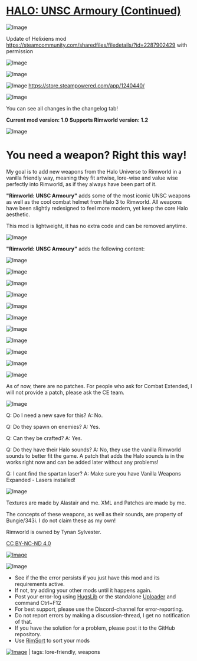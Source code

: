 # [HALO: UNSC Armoury (Continued)](https://steamcommunity.com/sharedfiles/filedetails/?id=3391798246)

![Image](https://i.imgur.com/buuPQel.png)

Update of Helixiens mod https://steamcommunity.com/sharedfiles/filedetails/?id=2287902429
with permission

![Image](https://i.imgur.com/pufA0kM.png)
	
![Image](https://i.imgur.com/Z4GOv8H.png)

![Image](https://i.imgur.com/p7Fv1Z6.gif)
https://store.steampowered.com/app/1240440/

![Image](https://i.imgur.com/MziUiYt.png)

You can see all changes in the changelog tab!

**Current mod version: 1.0**
**Supports Rimworld version: 1.2**

![Image](https://i.imgur.com/zVWu5VE.png)

# You need a weapon? Right this way!


My goal is to add new weapons from the Halo Universe to Rimworld in a vanilla friendly way, meaning they fit artwise, lore-wise and value wise perfectly into Rimworld, as if they always have been part of it.

**"Rimworld: UNSC Armoury"** adds some of the most iconic UNSC weapons as well as the cool combat helmet from Halo 3 to Rimworld. All weapons have been slightly redesigned to feel more modern, yet keep the core Halo aesthetic.

This mod is lightweight, it has no extra code and can be removed anytime.

![Image](https://i.imgur.com/D5Lm54f.png)

**"Rimworld: UNSC Armoury"** adds the following content:

![Image](https://i.imgur.com/VBhMUtT.png)

![Image](https://i.imgur.com/HkfcAmw.png)

![Image](https://i.imgur.com/DLt5nU5.png)

![Image](https://i.imgur.com/WEGdaqX.png)

![Image](https://i.imgur.com/ckRTHHr.png)

![Image](https://i.imgur.com/tXr18Rq.png)

![Image](https://i.imgur.com/jAHmbs4.png)

![Image](https://i.imgur.com/W0lBRWJ.png)

![Image](https://i.imgur.com/tDhufnw.png)

![Image](https://i.imgur.com/f86Yz00.png)

![Image](https://i.imgur.com/mij93ru.png)

As of now, there are no patches. For people who ask for Combat Extended, I will not provide a patch, please ask the CE team.

![Image](https://i.imgur.com/2wIDWYF.png)

Q: Do I need a new save for this?
A: No.

Q: Do they spawn on enemies?
A: Yes.

Q: Can they be crafted?
A: Yes.

Q: Do they have their Halo sounds?
A: No, they use the vanilla Rimworld sounds to better fit the game. A patch that adds the Halo sounds is in the works right now and can be added later without any problems!

Q: I cant find the spartan laser?
A: Make sure you have Vanilla Weapons Expanded - Lasers installed!

![Image](https://i.imgur.com/V9vnNPR.png)

Textures are made by Alastair and me.
XML and Patches are made by me.

The concepts of these weapons, as well as their sounds, are property of Bungie/343i. I do not claim these as my own!

Rimworld is owned by Tynan Sylvester.  

[ CC BY-NC-ND 4.0](https://creativecommons.org/licenses/by-nc-nd/4.0/)

[![Image](https://i.imgur.com/gh6C5m2.png)](https://discord.gg/7B7xqHh)

![Image](https://i.imgur.com/PwoNOj4.png)



-  See if the the error persists if you just have this mod and its requirements active.
-  If not, try adding your other mods until it happens again.
-  Post your error-log using [HugsLib](https://steamcommunity.com/workshop/filedetails/?id=818773962) or the standalone [Uploader](https://steamcommunity.com/sharedfiles/filedetails/?id=2873415404) and command Ctrl+F12
-  For best support, please use the Discord-channel for error-reporting.
-  Do not report errors by making a discussion-thread, I get no notification of that.
-  If you have the solution for a problem, please post it to the GitHub repository.
-  Use [RimSort](https://github.com/RimSort/RimSort/releases/latest) to sort your mods

 

[![Image](https://img.shields.io/github/v/release/emipa606/HALOUNSCArmoury?label=latest%20version&style=plastic&color=9f1111&labelColor=black)](https://steamcommunity.com/sharedfiles/filedetails/changelog/3391798246) | tags:  lore-friendly,  weapons
